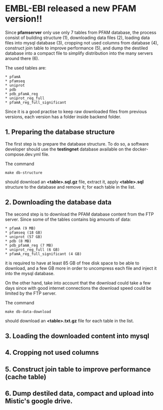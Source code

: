 # EMBL-EBI released a new PFAM version!!

Since **pfamserver** only use only 7 tables from PFAM database, the process consist of building structure (1), downloading data files (2), loading data files into mysql database (3), cropping not used columns from database (4), construct join table to improve performance (5), and dump the destiled database into a compact file to simplify distribution into the many servers around there (6).

The used tables are:

    * pfamA
    * pfamseq
    * uniprot
    * pdb
    * pdb_pfamA_reg
    * uniprot_reg_full
    * pfamA_reg_full_significant

Since it is a good practise to keep raw downloaded files from previous versions, each version has a folder inside backend folder.


## 1. Preparing the database structure

The first step is to prepare the database structure. To do so, a software developer should use the **testingnet** database available on the docker-compose.dev.yml file.

The command

    make db-structure

should download an **\<table\>.sql.gz** file, extract it, apply **\<table\>.sql** structure to the database and remove it; for each table in the list.


## 2. Downloading the database data

The second step is to download the PFAM database content from the FTP server. Since some of the tables contains big amounts of data:

    * pfamA (9 MB)
    * pfamseq (18 GB)
    * uniprot (57 GB)
    * pdb (8 MB)
    * pdb_pfamA_reg (7 MB)
    * uniprot_reg_full (6 GB)
    * pfamA_reg_full_significant (4 GB)

it is required to have at least 85 GB of free disk space to be able to download, and a few GB more in order to uncompress each file and inject it into the mysql database.

On the other hand, take into account that the download could take a few days since with good internet connections the download speed could be limited by the FTP server.

The command

    make db-data-download


should download an **\<table\>.txt.gz** file for each table in the list.


## 3. Loading the downloaded content into mysql


## 4. Cropping not used columns


## 5. Construct join table to improve performance (cache table)


## 6. Dump destiled data, compact and upload into Mistic's google drive.
